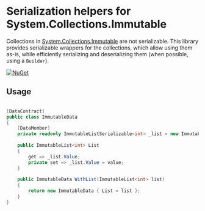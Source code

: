 # Serialization helpers for System.Collections.Immutable

Collections in [System.Collections.Immutable](https://www.nuget.org/packages/System.Collections.Immutable) are not serializable. This library provides serializable wrappers for the collections, which allow  using them as-is, while efficiently serializing and deserializing them (when possible, using a `Builder`).

[![NuGet](https://img.shields.io/nuget/v/ImmutableCollections.Serialization.svg)](https://www.nuget.org/packages/ImmutableCollections.Serialization/)

## Usage

```csharp

[DataContract]
public class ImmutableData
{
	[DataMember]
	private readonly ImmutableListSerializable<int> _list = new ImmutableListSerializable<int>();
	
	public ImmutableList<int> List
	{
		get => _list.Value;
		private set => _list.Value = value;
	}
	
	public ImmutableData WithList(ImmutableList<int> list)
	{
		return new ImmutableData { List = list };
	}
}

```
